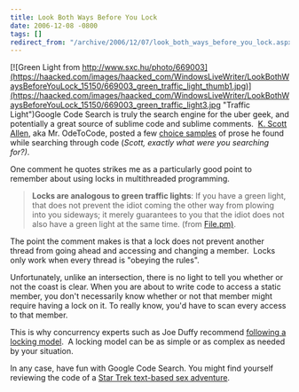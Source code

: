 ```yaml
---
title: Look Both Ways Before You Lock
date: 2006-12-08 -0800
tags: []
redirect_from: "/archive/2006/12/07/look_both_ways_before_you_lock.aspx/"
---
```


[![Green Light from
http://www.sxc.hu/photo/669003](https://haacked.com/images/haacked_com/WindowsLiveWriter/LookBothWaysBeforeYouLock_15150/669003_green_traffic_light_thumb1.jpg)](https://haacked.com/images/haacked_com/WindowsLiveWriter/LookBothWaysBeforeYouLock_15150/669003_green_traffic_light3.jpg "Traffic Light")Google
Code Search is truly the search engine for the uber geek, and
potentially a great source of sublime code and sublime comments.  [K.
Scott Allen](http://odetocode.com/Blogs/scott/ "OdeToCode"), aka Mr.
OdeToCode, posted a few [choice
samples](http://odetocode.com/Blogs/scott/archive/2006/12/08/9386.aspx "Words to Live By")
of prose he found while searching through code (*Scott, exactly what
were you searching for?)*.

One comment he quotes strikes me as a particularly good point to
remember about using locks in multithreaded programming.

> **Locks are analogous to green traffic lights**: If you have a green
> light, that does not prevent the idiot coming the other way from
> plowing into you sideways; it merely guarantees to you that the idiot
> does not also have a green light at the same time. (from
> [File.pm)](http://www.google.com/codesearch?hl=en&q=+idiot+show:LRTHNX6IRG0:kkKVkiFeBEE:GaknSvlB5XA&sa=N&cd=14&ct=rc&cs_p=http://search.cpan.org/CPAN/authors/id/J/JH/JHI/perl-5.8.1.tar.gz&cs_f=perl-5.8.1/lib/Tie/File.pm#a0).

The point the comment makes is that a lock does not prevent another
thread from going ahead and accessing and changing a member.  Locks only
work when every thread is "obeying the rules".

Unfortunately, unlike an intersection, there is no light to tell you
whether or not the coast is clear. When you are about to write code to
access a static member, you don't necessarily know whether or not that
member might require having a lock on it. To really know, you'd have to
scan every access to that member.

This is why concurrency experts such as Joe Duffy recommend [following a
locking
model](http://www.bluebytesoftware.com/blog/PermaLink,guid,f8404ab3-e3e6-4933-a5bc-b69348deedba.aspx "Concurrency and the impact on reusable libraries"). 
A locking model can be as simple or as complex as needed by your
situation.

In any case, have fun with Google Code Search. You might find yourself
reviewing the code of a [Star Trek text-based sex
adventure](http://www.google.com/codesearch?hl=en&q=show:D8fEcE7V1N0:x6wWpWtR_xM:jlz7MZyB40k&sa=N&ct=rd&cs_p=http://www.geocities.com/abomire/files/chick.zip&cs_f=/beverly.t "Beverly.t").

